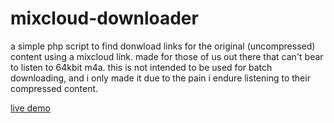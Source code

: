 mixcloud-downloader
===================

a simple php script to find donwload links for the original (uncompressed) content using a mixcloud link. made for those of us out there that can't bear to listen to 64kbit m4a. this is not intended to be used for batch downloading, and i only made it due to the pain i endure listening to their compressed content.

[live demo](http://bm4.ppy.sh/mixcloud.php)
